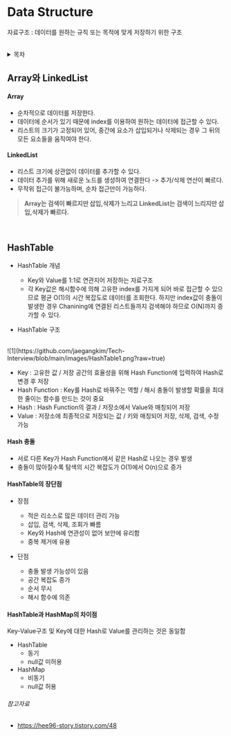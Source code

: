 # Data Structure
자료구조 : 데이터를 원하는 규칙 또는 목적에 맞게 저장하기 위한 구조
<br><br>
<details>
  <summary>목차</summary>
  
- [Array와 LinkedList](#Array와-LinkedList)
- [HashTable](#HashTable)
- [](#)
- [](#)
  
</details>

## Array와 LinkedList
#### Array
- 순차적으로 데이터를 저장한다.
- 데이터에 순서가 있기 때문에 index를 이용하여 원하는 데이터에 접근할 수 있다.
- 리스트의 크기가 고정되어 있어, 중간에 요소가 삽입되거나 삭제되는 경우 그 뒤의 모든 요소들을 움직여야 한다.

#### LinkedList
- 리스트 크기에 상관없이 데이터를 추가할 수 있다.
- 데이터 추가를 위해 새로운 노드를 생성하여 연결한다 -> 추가/삭제 연산이 빠르다.
- 무작위 접근이 불가능하며, 순차 접근만이 가능하다.<br>

>**Array는 검색이 빠르지만 삽입,삭제가 느리고 LinkedList는 검색이 느리지만 삽입,삭제가 빠르다.**

<br>

## HashTable
- HashTable 개념
  - Key와 Value를 1:1로 연관지어 저장하는 자료구조
  - 각 Key값은 해시함수에 의해 고유한 index를 가지게 되어 바로 접근할 수 있으므로 평균 O(1)의 시간 복잡도로 데이터를 조회한다. 하지만 index값이 충돌이 발생한 경우 Chanining에 연결된 리스트들까지 검색해야 하므로 O(N)까지 증가할 수 있다.
 
- HashTable 구조
<br>
![1](https://github.com/jaegangkim/Tech-Interview/blob/main/images/HashTable1.png?raw=true)

  - Key : 고유한 값 / 저장 공간의 효율성을 위해 Hash Function에 입력하여 Hash로 변경 후 저장
  - Hash Function : Key를 Hash로 바꿔주는 역할 / 해시 충돌이 발생할 확률을 최대한 줄이는 함수를 만드는 것이 중요
  - Hash : Hash Function의 결과 / 저장소에서 Value와 매칭되어 저장
  - Value : 저장소에 최종적으로 저장되는 값 / 키와 매칭되어 저장, 삭제, 검색, 수정 가능
 
#### Hash 충돌
- 서로 다른 Key가 Hash Function에서 같은 Hash로 나오는 경우 발생
- 충돌이 많아질수록 탐색의 시간 복잡도가 O(1)에서 O(n)으로 증가

#### HashTable의 장단점
- 장점
  - 적은 리소스로 많은 데이터 관리 가능
  - 삽입, 검색, 삭제, 조회가 빠름
  - Key와 Hash에 연관성이 없어 보안에 유리함
  - 중복 제거에 유용
 
- 단점
  - 충돌 발생 가능성이 있음
  - 공간 복잡도 증가
  - 순서 무시
  - 해시 함수에 의존
 
#### HashTable과 HashMap의 차이점 
Key-Value구조 및 Key에 대한 Hash로 Value를 관리하는 것은 동일함
- HashTable
  - 동기
  - null값 미허용
- HashMap
  - 비동기
  - null값 허용








###### 참고자료
- https://hee96-story.tistory.com/48
